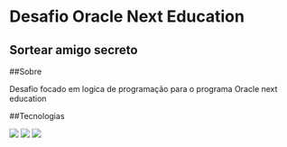 <h1>Desafio Oracle Next Education</h1>
<h2>Sortear amigo secreto</h2>

##Sobre 
<p>Desafio focado em logica de programação para o programa Oracle next education </p>

##Tecnologias
<div>
    <img src="https://img.shields.io/badge/CSS3-1572B6?style=for-the-badge&logo=css3&logoColor=white">
    <img src="https://img.shields.io/badge/HTML5-E34F26?style=for-the-badge&logo=html5&logoColor=white">
    <img src="https://img.shields.io/badge/JavaScript-323330?style=for-the-badge&logo=javascript&logoColor=F7DF1E">
</div>
